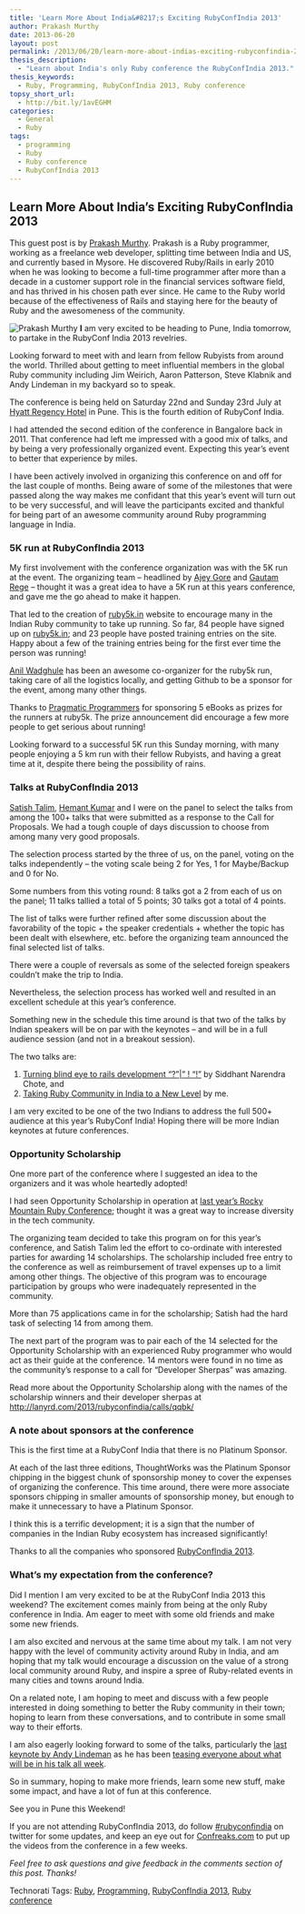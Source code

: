 ```yaml
---
title: 'Learn More About India&#8217;s Exciting RubyConfIndia 2013'
author: Prakash Murthy
date: 2013-06-20
layout: post
permalink: /2013/06/20/learn-more-about-indias-exciting-rubyconfindia-2013/
thesis_description:
  - "Learn about India's only Ruby conference the RubyConfIndia 2013."
thesis_keywords:
  - Ruby, Programming, RubyConfIndia 2013, Ruby conference
topsy_short_url:
  - http://bit.ly/1avEGHM
categories:
  - General
  - Ruby
tags:
  - programming
  - Ruby
  - Ruby conference
  - RubyConfIndia 2013
---
```

<div>
  <h2>
    Learn More About India&#8217;s Exciting RubyConfIndia 2013
  </h2>
  
  <p class="update">
    This guest post is by <a href="https://twitter.com/_prakash">Prakash Murthy</a>. Prakash is a Ruby programmer, working as a freelance web developer, splitting time between India and US, and currently based in Mysore. He discovered Ruby/Rails in early 2010 when he was looking to become a full-time programmer after more than a decade in a customer support role in the financial services software field, and has thrived in his chosen path ever since. He came to the Ruby world because of the effectiveness of Rails and staying here for the beauty of Ruby and the awesomeness of the community.
  </p>
  
  <p class="block">
    <img class="alignright" alt="Prakash Murthy" src="https://fbcdn-profile-a.akamaihd.net/hprofile-ak-ash3/c49.49.615.615/s160x160/546948_4421472327587_1132728172_n.jpg" /> <b><span class="drop_cap">I</span></b> am very excited to be heading to Pune, India tomorrow, to partake in the RubyConf India 2013 revelries.
  </p>
  
  <p>
    Looking forward to meet with and learn from fellow Rubyists from around the world. Thrilled about getting to meet influential members in the global Ruby community including Jim Weirich, Aaron Patterson, Steve Klabnik and Andy Lindeman in my backyard so to speak.
  </p>
  
  <p>
    The conference is being held on Saturday 22nd and Sunday 23rd July at <a href="http://pune.regency.hyatt.com/en/hotel/home.html">Hyatt Regency Hotel</a> in Pune. This is the fourth edition of RubyConf India.
  </p>
  
  <p>
    I had attended the second edition of the conference in Bangalore back in 2011. That conference had left me impressed with a good mix of talks, and by being a very professionally organized event. Expecting this year&#8217;s event to better that experience by miles.
  </p>
  
  <p>
    I have been actively involved in organizing this conference on and off for the last couple of months. Being aware of some of the milestones that were passed along the way makes me confidant that this year&#8217;s event will turn out to be very successful, and will leave the participants excited and thankful for being part of an awesome community around Ruby programming language in India.
  </p>
  
  <h3>
    5K run at RubyConfIndia 2013
  </h3>
  
  <p>
    My first involvement with the conference organization was with the 5K run at the event. The organizing team &#8211; headlined by <a href="https://twitter.com/AjeyGore">Ajey Gore</a> and <a href="https://twitter.com/gautamrege">Gautam Rege</a> &#8211; thought it was a great idea to have a 5K run at this years conference, and gave me the go ahead to make it happen.
  </p>
  
  <p>
    That led to the creation of <a href="http://ruby5k.in/">ruby5k.in</a> website to encourage many in the Indian Ruby community to take up running. So far, 84 people have signed up on <a href="http://ruby5k.in/">ruby5k.in</a>; and 23 people have posted training entries on the site. Happy about a few of the training entries being for the first ever time the person was running!
  </p>
  
  <p>
    <a href="https://twitter.com/anildigital">Anil Wadghule</a> has been an awesome co-organizer for the ruby5k run, taking care of all the logistics locally, and getting Github to be a sponsor for the event, among many other things.
  </p>
  
  <p>
    Thanks to <a href="http://pragprog.com/">Pragmatic Programmers</a> for sponsoring 5 eBooks as prizes for the runners at ruby5k. The prize announcement did encourage a few more people to get serious about running!
  </p>
  
  <p>
    Looking forward to a successful 5K run this Sunday morning, with many people enjoying a 5 km run with their fellow Rubyists, and having a great time at it, despite there being the possibility of rains.
  </p>
  
  <h3>
    Talks at RubyConfIndia 2013
  </h3>
  
  <p>
    <a href="https://twitter.com/IndianGuru">Satish Talim</a>, <a href="https://twitter.com/gnufied">Hemant Kumar</a> and I were on the panel to select the talks from among the 100+ talks that were submitted as a response to the Call for Proposals. We had a tough couple of days discussion to choose from among many very good proposals.
  </p>
  
  <p>
    The selection process started by the three of us, on the panel, voting on the talks independently &#8211; the voting scale being 2 for Yes, 1 for Maybe/Backup and 0 for No.
  </p>
  
  <p>
    Some numbers from this voting round: 8 talks got a 2 from each of us on the panel; 11 talks tallied a total of 5 points; 30 talks got a total of 4 points.
  </p>
  
  <p>
    The list of talks were further refined after some discussion about the favorability of the topic + the speaker credentials + whether the topic has been dealt with elsewhere, etc. before the organizing team announced the final selected list of talks.
  </p>
  
  <p>
    There were a couple of reversals as some of the selected foreign speakers couldn&#8217;t make the trip to India.
  </p>
  
  <p>
    Nevertheless, the selection process has worked well and resulted in an excellent schedule at this year&#8217;s conference.
  </p>
  
  <p>
    Something new in the schedule this time around is that two of the talks by Indian speakers will be on par with the keynotes &#8211; and will be in a full audience session (and not in a breakout session).
  </p>
  
  <p>
    The two talks are:
  </p>
  
  <ol>
    <li>
      <a href="http://lanyrd.com/2013/rubyconfindia/schdhq/">Turning blind eye to rails development &#8220;?&#8221;|&#8221; ! &#8220;!&#8221;</a> by Siddhant Narendra Chote, and
    </li>
    <li>
      <a href="http://lanyrd.com/2013/rubyconfindia/schdgp/">Taking Ruby Community in India to a New Level</a> by me.
    </li>
  </ol>
  
  <p>
    I am very excited to be one of the two Indians to address the full 500+ audience at this year&#8217;s RubyConf India! Hoping there will be more Indian keynotes at future conferences.
  </p>
  
  <h3>
    Opportunity Scholarship
  </h3>
  
  <p>
    One more part of the conference where I suggested an idea to the organizers and it was whole heartedly adopted!
  </p>
  
  <p>
    I had seen Opportunity Scholarship in operation at <a href="http://rockymtnruby.com/2012/scholarship">last year&#8217;s Rocky Mountain Ruby Conference</a>; thought it was a great way to increase diversity in the tech community.
  </p>
  
  <p>
    The organizing team decided to take this program on for this year&#8217;s conference, and Satish Talim led the effort to co-ordinate with interested parties for awarding 14 scholarships. The scholarship included free entry to the conference as well as reimbursement of travel expenses up to a limit among other things. The objective of this program was to encourage participation by groups who were inadequately represented in the community.
  </p>
  
  <p>
    More than 75 applications came in for the scholarship; Satish had the hard task of selecting 14 from among them.
  </p>
  
  <p>
    The next part of the program was to pair each of the 14 selected for the Opportunity Scholarship with an experienced Ruby programmer who would act as their guide at the conference. 14 mentors were found in no time as the community&#8217;s response to a call for &#8220;Developer Sherpas&#8221; was amazing.
  </p>
  
  <p>
    Read more about the Opportunity Scholarship along with the names of the scholarship winners and their developer sherpas at <a href="http://lanyrd.com/2013/rubyconfindia/calls/qqbk/">http://lanyrd.com/2013/rubyconfindia/calls/qqbk/</a>
  </p>
  
  <h3>
    A note about sponsors at the conference
  </h3>
  
  <p>
    This is the first time at a RubyConf India that there is no Platinum Sponsor.
  </p>
  
  <p>
    At each of the last three editions, ThoughtWorks was the Platinum Sponsor chipping in the biggest chunk of sponsorship money to cover the expenses of organizing the conference. This time around, there were more associate sponsors chipping in smaller amounts of sponsorship money, but enough to make it unnecessary to have a Platinum Sponsor.
  </p>
  
  <p>
    I think this is a terrific development; it is a sign that the number of companies in the Indian Ruby ecosystem has increased significantly!
  </p>
  
  <p>
    Thanks to all the companies who sponsored <a href="http://rubyconfindia.org/2013/">RubyConfIndia 2013</a>.
  </p>
  
  <h3>
    What&#8217;s my expectation from the conference?
  </h3>
  
  <p>
    Did I mention I am very excited to be at the RubyConf India 2013 this weekend? The excitement comes mainly from being at the only Ruby conference in India. Am eager to meet with some old friends and make some new friends.
  </p>
  
  <p>
    I am also excited and nervous at the same time about my talk. I am not very happy with the level of community activity around Ruby in India, and am hoping that my talk would encourage a discussion on the value of a strong local community around Ruby, and inspire a spree of Ruby-related events in many cities and towns around India.
  </p>
  
  <p>
    On a related note, I am hoping to meet and discuss with a few people interested in doing something to better the Ruby community in their town; hoping to learn from these conversations, and to contribute in some small way to their efforts.
  </p>
  
  <p>
    I am also eagerly looking forward to some of the talks, particularly the <a href="http://lanyrd.com/2013/rubyconfindia/schtgb/">last keynote by Andy Lindeman</a> as he has been <a href="https://twitter.com/alindeman/status/345935474491289600">teasing everyone about what will be in his talk all week</a>.
  </p>
  
  <p>
    So in summary, hoping to make more friends, learn some new stuff, make some impact, and have a lot of fun at this conference.
  </p>
  
  <p>
    See you in Pune this Weekend!
  </p>
  
  <p>
    If you are not attending RubyConfIndia 2013, do follow <a href="https://twitter.com/search?q=rubyconfindia">#rubyconfindia</a> on twitter for some updates, and keep an eye out for <a href="http://confreaks.com/">Confreaks.com</a> to put up the videos from the conference in a few weeks.
  </p>
  
  <p class="alert">
    <em>Feel free to ask questions and give feedback in the comments section of this post. Thanks!</em>
  </p>
</div>

Technorati Tags: <a href="http://technorati.com/tag/Ruby" rel="tag">Ruby</a>, <a href="http://technorati.com/tag/Programming" rel="tag"> Programming</a>, <a href="http://technorati.com/tag/RubyConfIndia+2013" rel="tag"> RubyConfIndia 2013</a>, <a href="http://technorati.com/tag/Ruby+conference" rel="tag"> Ruby conference</a>
